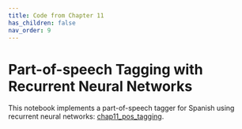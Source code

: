 ```yaml
---
title: Code from Chapter 11
has_children: false
nav_order: 9
---
```


# Part-of-speech Tagging with Recurrent Neural Networks

This notebook implements a part-of-speech tagger for Spanish using recurrent neural networks: [chap11_pos_tagging](https://github.com/clulab/gentlenlp/blob/main/notebooks/chap11_pos_tagging.ipynb).

